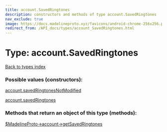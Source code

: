 ```yaml
---
title: account.SavedRingtones
description: constructors and methods of type account.SavedRingtones
nav_exclude: true
image: https://docs.madelineproto.xyz/favicons/android-chrome-256x256.png
redirect_from: /API_docs/types/account_SavedRingtones.html
---
```

# Type: account.SavedRingtones
[Back to types index](index.html)



### Possible values (constructors):

[account.savedRingtonesNotModified](/API_docs/constructors/account.savedRingtonesNotModified.html)  

[account.savedRingtones](/API_docs/constructors/account.savedRingtones.html)  



### Methods that return an object of this type (methods):

[$MadelineProto->account->getSavedRingtones](/API_docs/methods/account.getSavedRingtones.html)  



